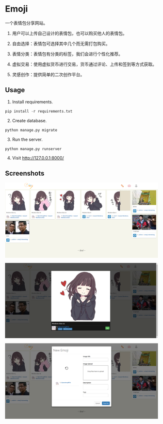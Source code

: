 # Emoji

一个表情包分享网站。

1. 用户可以上传自己设计的表情包，也可以购买他人的表情包。

2. 自由选择：表情包可选择其中几个而无需打包购买。

3. 表情分类：表情包有分类的标签，我们会进行个性化推荐。

4. 虚拟交易：使用虚拟货币进行交易，货币通过评论、上传和签到等方式获取。

5. 灵感创作：提供简单的二次创作平台。


## Usage

1. Install requirements.

```python
pip install -r requirements.txt
```

2. Create database.

```python
python manage.py migrate
```

3. Run the server.

```python
python manage.py runserver
```

4. Visit http://127.0.0.1:8000/


## Screenshots

![](Screenshots/Screenshot_index.png)

![](Screenshots/Screenshot_emoji.png)

![](Screenshots/Screenshot_new_emoji.png)
